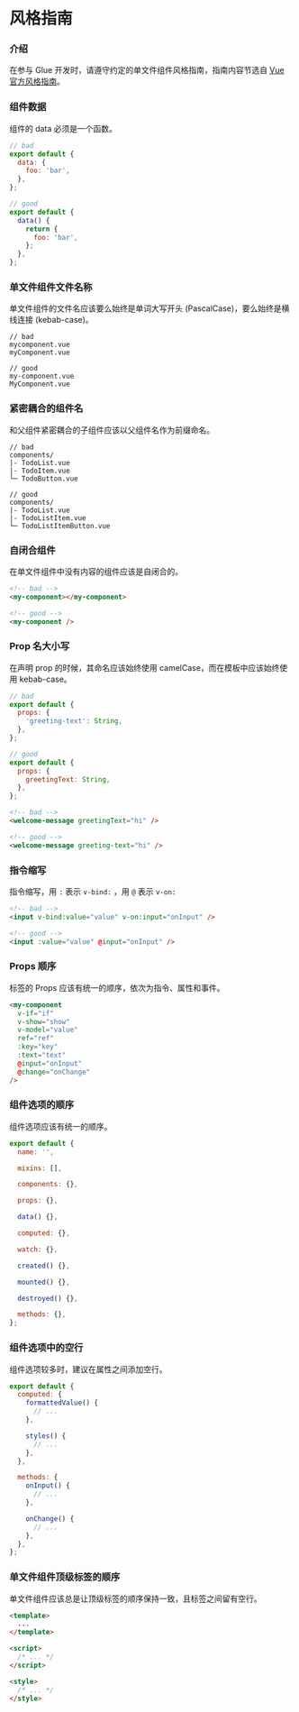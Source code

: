 # 风格指南

### 介绍

在参与 Glue 开发时，请遵守约定的单文件组件风格指南，指南内容节选自 [Vue 官方风格指南](https://v3.cn.vuejs.org/style-guide/)。

### 组件数据

组件的 data 必须是一个函数。

```js
// bad
export default {
  data: {
    foo: 'bar',
  },
};

// good
export default {
  data() {
    return {
      foo: 'bar',
    };
  },
};
```

### 单文件组件文件名称

单文件组件的文件名应该要么始终是单词大写开头 (PascalCase)，要么始终是横线连接 (kebab-case)。

```
// bad
mycomponent.vue
myComponent.vue

// good
my-component.vue
MyComponent.vue
```

### 紧密耦合的组件名

和父组件紧密耦合的子组件应该以父组件名作为前缀命名。

```
// bad
components/
|- TodoList.vue
|- TodoItem.vue
└─ TodoButton.vue

// good
components/
|- TodoList.vue
|- TodoListItem.vue
└─ TodoListItemButton.vue
```

### 自闭合组件

在单文件组件中没有内容的组件应该是自闭合的。

```html
<!-- bad -->
<my-component></my-component>

<!-- good -->
<my-component />
```

### Prop 名大小写

在声明 prop 的时候，其命名应该始终使用 camelCase，而在模板中应该始终使用 kebab-case。

```js
// bad
export default {
  props: {
    'greeting-text': String,
  },
};

// good
export default {
  props: {
    greetingText: String,
  },
};
```

```html
<!-- bad -->
<welcome-message greetingText="hi" />

<!-- good -->
<welcome-message greeting-text="hi" />
```

### 指令缩写

指令缩写，用 `:` 表示 `v-bind:` ，用 `@` 表示 `v-on:`

```html
<!-- bad -->
<input v-bind:value="value" v-on:input="onInput" />

<!-- good -->
<input :value="value" @input="onInput" />
```

### Props 顺序

标签的 Props 应该有统一的顺序，依次为指令、属性和事件。

```html
<my-component
  v-if="if"
  v-show="show"
  v-model="value"
  ref="ref"
  :key="key"
  :text="text"
  @input="onInput"
  @change="onChange"
/>
```

### 组件选项的顺序

组件选项应该有统一的顺序。

```js
export default {
  name: '',

  mixins: [],

  components: {},

  props: {},

  data() {},

  computed: {},

  watch: {},

  created() {},

  mounted() {},

  destroyed() {},

  methods: {},
};
```

### 组件选项中的空行

组件选项较多时，建议在属性之间添加空行。

```js
export default {
  computed: {
    formattedValue() {
      // ...
    },

    styles() {
      // ...
    },
  },

  methods: {
    onInput() {
      // ...
    },

    onChange() {
      // ...
    },
  },
};
```

### 单文件组件顶级标签的顺序

单文件组件应该总是让顶级标签的顺序保持一致，且标签之间留有空行。

```html
<template>
  ...
</template>

<script>
  /* ... */
</script>

<style>
  /* ... */
</style>
```
